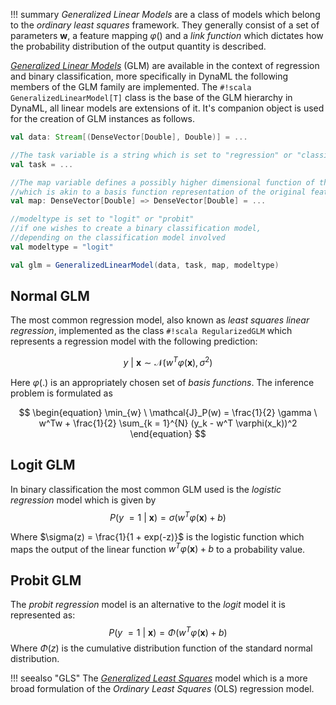 !!! summary
		_Generalized Linear Models_ are a class of models which belong to the _ordinary least squares_ framework. They generally consist of a set of parameters $\mathbf{w}$, a feature mapping $\varphi()$ and a _link function_ which dictates how the probability distribution of the output quantity is described.

[_Generalized Linear Models_](https://en.wikipedia.org/wiki/Generalized_linear_model) (GLM) are available in the context of regression and binary classification, more specifically in DynaML the following members of the GLM family are implemented. The `#!scala GeneralizedLinearModel[T]` class is the base of the GLM hierarchy in DynaML, all linear models are extensions of it. It's companion object is used for the creation of GLM instances as follows.

```scala
val data: Stream[(DenseVector[Double], Double)] = ...

//The task variable is a string which is set to "regression" or "classification"
val task = ...

//The map variable defines a possibly higher dimensional function of the input
//which is akin to a basis function representation of the original features
val map: DenseVector[Double] => DenseVector[Double] = ...

//modeltype is set to "logit" or "probit"
//if one wishes to create a binary classification model,
//depending on the classification model involved
val modeltype = "logit"

val glm = GeneralizedLinearModel(data, task, map, modeltype)
```

## Normal GLM

The most common regression model, also known as _least squares linear regression_, implemented as the class `#!scala RegularizedGLM` which represents a regression model with the following prediction:

$$
	\begin{equation}
		y \ | \ \mathbf{x} \sim \mathcal{N}(w^T \varphi(\mathbf{x}), \sigma^{2})
	\end{equation}
$$

Here $\varphi(.)$ is an appropriately chosen set of _basis functions_. The inference problem is formulated as

$$
	\begin{equation}
		\min_{w} \ \mathcal{J}_P(w) = \frac{1}{2} \gamma \  w^Tw + \frac{1}{2} \sum_{k = 1}^{N} (y_k - w^T \varphi(x_k))^2
	\end{equation}
$$


## Logit GLM

In binary classification the most common GLM used is the _logistic regression_ model which is given by
$$
	\begin{equation}
		P(y \ = 1 \ | \ \mathbf{x}) = \sigma(w^T \varphi(\mathbf{x}) + b)
	\end{equation}
$$

Where $\sigma(z) = \frac{1}{1 + exp(-z)}$ is the logistic function which maps the output of the linear function $w^T \varphi(\mathbf{x}) + b$ to a probability value.

## Probit GLM

The _probit regression_ model is an alternative to the _logit_ model it is represented as:
$$
	\begin{equation}
		P(y \ = 1 \ | \ \mathbf{x}) = \Phi(w^T \varphi(\mathbf{x}) + b)
	\end{equation}
$$
Where $\Phi(z)$ is the cumulative distribution function of the standard normal distribution.

!!! seealso "GLS"
		The [_Generalized Least Squares_](/core/core_gls.md) model which is a more broad formulation of the _Ordinary Least Squares_ (OLS) regression model.
